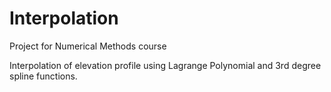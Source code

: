 # Interpolation
Project for Numerical Methods course

Interpolation of elevation profile using Lagrange Polynomial and 3rd degree spline functions.
